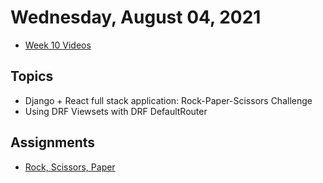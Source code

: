 # Wednesday, August 04, 2021
- [Week 10 Videos](https://www.youtube.com/watch?v=MZsgo-nkEY0&list=PLu0CiQ7bzwERqTICz00ppIjH3GTu1cYK6)

## Topics
- Django + React full stack application: Rock-Paper-Scissors Challenge
- Using DRF Viewsets with DRF DefaultRouter

## Assignments
- [Rock, Scissors, Paper](https://github.com/oscarplatoon/rock-scissors-paper)




